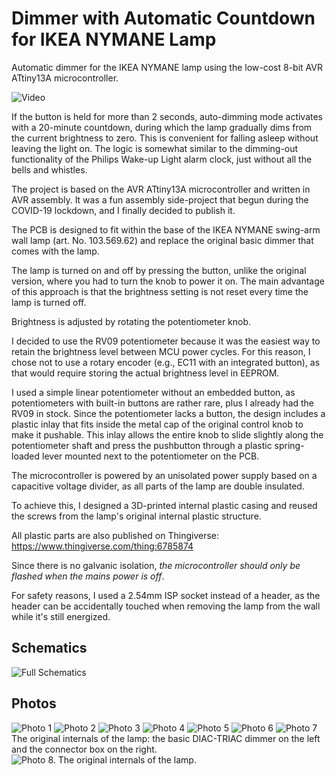 # Dimmer with Automatic Countdown for IKEA NYMANE Lamp
Automatic dimmer for the IKEA NYMANE lamp using the low-cost 8-bit AVR ATtiny13A microcontroller.

![Video](https://github.com/ilyushkin/auto_dimmer/blob/main/img/video.gif?raw=true)

If the button is held for more than 2 seconds, auto-dimming mode activates with a 20-minute countdown,
during which the lamp gradually dims from the current brightness to zero.
This is convenient for falling asleep without leaving the light on.
The logic is somewhat similar to the dimming-out functionality of the Philips Wake-up Light alarm clock, just without all the bells and whistles.

The project is based on the AVR ATtiny13A microcontroller and written in AVR assembly. It was a fun assembly side-project that begun during the COVID-19 lockdown, and I finally decided to publish it.

The PCB is designed to fit within the base of the IKEA NYMANE swing-arm wall lamp (art. No. 103.569.62) and replace the original basic dimmer that comes with the lamp.

The lamp is turned on and off by pressing the button, unlike the original version, where you had to turn the knob to power it on.
The main advantage of this approach is that the brightness setting is not reset every time the lamp is turned off.

Brightness is adjusted by rotating the potentiometer knob.

I decided to use the RV09 potentiometer because it was the easiest way to retain the brightness level between MCU power cycles.
For this reason, I chose not to use a rotary encoder (e.g., EC11 with an integrated button), as that would require storing the actual brightness level in EEPROM.

I used a simple linear potentiometer without an embedded button, as potentiometers with built-in buttons are rather rare, plus I already had the RV09 in stock.
Since the potentiometer lacks a button, the design includes a plastic inlay that fits inside the metal cap of the original control knob to make it pushable.
This inlay allows the entire knob to slide slightly along the potentiometer shaft and press the pushbutton through a plastic spring-loaded lever mounted next to the potentiometer on the PCB.

The microcontroller is powered by an unisolated power supply based on a capacitive voltage divider, as all parts of the lamp are double insulated.

To achieve this, I designed a 3D-printed internal plastic casing and reused the screws from the lamp's original internal plastic structure.

All plastic parts are also published on Thingiverse:
https://www.thingiverse.com/thing:6785874

Since there is no galvanic isolation, _the microcontroller should only be flashed when the mains power is off_.

For safety reasons, I used a 2.54mm ISP socket instead of a header, as the header can be accidentally touched when removing the lamp from the wall while it's still energized.

## Schematics
![Full Schematics](https://github.com/ilyushkin/auto_dimmer/blob/main/img/full_schematics.png?raw=true)

## Photos
![Photo 1](https://github.com/ilyushkin/auto_dimmer/blob/main/img/photo1.jpg?raw=true)
![Photo 2](https://github.com/ilyushkin/auto_dimmer/blob/main/img/photo2.jpg?raw=true)
![Photo 3](https://github.com/ilyushkin/auto_dimmer/blob/main/img/photo3.jpg?raw=true)
![Photo 4](https://github.com/ilyushkin/auto_dimmer/blob/main/img/photo4.jpg?raw=true)
![Photo 5](https://github.com/ilyushkin/auto_dimmer/blob/main/img/photo5.jpg?raw=true)
![Photo 6](https://github.com/ilyushkin/auto_dimmer/blob/main/img/photo6.jpg?raw=true)
![Photo 7](https://github.com/ilyushkin/auto_dimmer/blob/main/img/photo7.jpg?raw=true)
The original internals of the lamp: the basic DIAC-TRIAC dimmer on the left and the connector box on the right.
![Photo 8. The original internals of the lamp.](https://github.com/ilyushkin/auto_dimmer/blob/main/img/photo8.jpg?raw=true)



